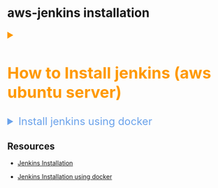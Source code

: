 # aws-jenkins installation

<details style='color:#FF9900; font-size: 1.5rem'>
  <summary>
    <h2> How to Install jenkins (aws ubuntu server)</h2>
  </summary>

1. ### Select Preferred image Select instance type

![Alt text](/images/image-1.png)

2. ### Select ubuntu key for ssh

![Alt text](/images/image-2.png)

3. ### For the network setting make sure it has port 8080 is available. Because jenkins runs on port 8080

![Alt text](/images/image-3.png)

3. ### Click launch

![Alt text](/images/image-4.png)

4. ### Copy the ssh command and paste it in your terminal

![Alt text](/images/image-5.png)

5. ### Copy paste below command to update the repository in the machine and install jenkins

```bash
curl -fsSL https://pkg.jenkins.io/debian-stable/jenkins.io-2023.key | sudo tee \
/usr/share/keyrings/jenkins-keyring.asc > /dev/null
echo deb [signed-by=/usr/share/keyrings/jenkins-keyring.asc] \
https://pkg.jenkins.io/debian-stable binary/ | sudo tee \
/etc/apt/sources.list.d/jenkins.list > /dev/null
```

```bash
sudo apt-get update
```

```bash
sudo apt-get install jenkins
```

6. ### Make sure java installed

- To check java installed

```bash
java -v
```

- To install java

```bash
sudo apt update
sudo apt install openjdk-17-jre
java -version
openjdk version "17.0.7" 2023-04-18
OpenJDK Runtime Environment (build 17.0.7+7-Debian-1deb11u1)
OpenJDK 64-Bit Server VM (build 17.0.7+7-Debian-1deb11u1, mixed mode, sharing)
```

7. ### Start Jenkins

- To check jenkins status

```sh
sudo systemctl status jenkins
```

- To start jenkins service

```bash
sudo systemctl start jenkins
```

![Alt text](/images/image-6.png)

- should see the status active

8. ### To check the password for the jenkins

```bash
sudo cat /var/lib/jenkins/secrets/initialAdminPassword
```

- copy paste the Administrator password

![Alt text](/images/image-7.png)

</details>

<details  style='color:#6ca3eb; font-size: 1.5rem'>

  <summary>Install jenkins using docker</summary>

- Create a network called jenkins

```bash
docker network create jenkins
```

- use the Dockerfile provided

```bash
docker build -t myjenkins-blueocean:2.414.2-1 .
```

- to run the image

```bash
docker run --name jenkins-blueocean --restart=on-failure --detach \
--network jenkins --env DOCKER_HOST=tcp://docker:2376 \
--env DOCKER_CERT_PATH=/certs/client --env DOCKER_TLS_VERIFY=1 \
--publish 8081:8080 --publish 50000:50000 \
--volume jenkins-data:/var/jenkins_home \
--volume jenkins-docker-certs:/certs/client:ro \
myjenkins-blueocean:2.414.2-1
```

- to access docker container

```bash
docker exec -it jenkins-blueocean bash
```

- to access docker container as root

```bash
docker exec -it -u root jenkins-blueocean bash
```

</details>

## Resources

  <!-- - <a href="https://www.jenkins.io/doc/book/installing/linux/#debianubuntu">Jenkins Installation</a> -->

- [Jenkins Installation](https://www.jenkins.io/doc/book/installing/linux/#debianubuntu)

  <!-- - <a href="https://www.jenkins.io/doc/book/installing/docker/">Jenkins Installation using docker</a> -->

- [Jenkins Installation using docker](https://www.jenkins.io/doc/book/installing/docker/)
